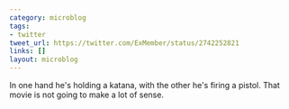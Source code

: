 ```yaml
---
category: microblog
tags:
- twitter
tweet_url: https://twitter.com/ExMember/status/2742252821
links: []
layout: microblog
---
```

In one hand he's holding a katana, with the other he's firing a pistol. That movie is not going to make a lot of sense.
